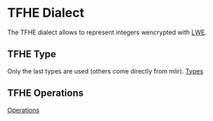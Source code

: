 # TFHE Dialect

The TFHE dialect allows to represent integers wencrypted with [LWE](https://en.wikipedia.org/wiki/Learning_with_errors).


## TFHE Type

Only the last types are used (others come directly from mlir).
[Types](../links_to_compiler_build/md/TFHETypes.md)

## TFHE Operations

[Operations](../links_to_compiler_build/md/TFHEOps.md)

